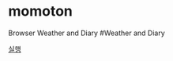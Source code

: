 # momoton
Browser Weather and Diary
#Weather and Diary

<a href="https://dlawlsdud0419.github.io/momoton/">실행</a>

